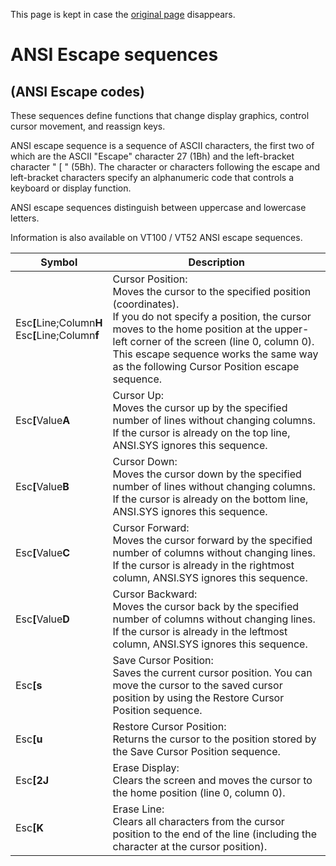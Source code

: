 This page is kept in case the [original page](http://ascii-table.com/ansi-escape-sequences.php) disappears.

# ANSI Escape sequences
## (ANSI Escape codes)

These sequences define functions that change display graphics, control cursor movement, and reassign keys.

ANSI escape sequence is a sequence of ASCII characters, the first two of which are the ASCII "Escape" character 27 (1Bh) and the left-bracket character " [ " (5Bh). The character or characters following the escape and left-bracket characters specify an alphanumeric code that controls a keyboard or display function.

ANSI escape sequences distinguish between uppercase and lowercase letters.

Information is also available on VT100 / VT52 ANSI escape sequences. 

Symbol | Description 
------ | -----------
Esc<b>[</b>Line;Column<b>H</b><br/>Esc<b>[</b>Line;Column<b>f</b> | Cursor Position:<br/> Moves the cursor to the specified position (coordinates).<br/> If you do not specify a position, the cursor moves to the home position at the upper-left corner of the screen (line 0, column 0). This escape sequence works the same way as the following Cursor Position escape sequence.
Esc<b>[</b>Value<b>A</b> |	Cursor Up: <br/>Moves the cursor up by the specified number of lines without changing columns. If the cursor is already on the top line, ANSI.SYS ignores this sequence.
Esc<b>[</b>Value<b>B</b> |	Cursor Down: <br/>Moves the cursor down by the specified number of lines without changing columns. If the cursor is already on the bottom line, ANSI.SYS ignores this sequence.
Esc<b>[</b>Value<b>C</b> |	Cursor Forward:<br/>Moves the cursor forward by the specified number of columns without changing lines. If the cursor is already in the rightmost column, ANSI.SYS ignores this sequence.
Esc<b>[</b>Value<b>D</b> |	Cursor Backward:<br/>Moves the cursor back by the specified number of columns without changing lines. If the cursor is already in the leftmost column, ANSI.SYS ignores this sequence.
Esc<b>[s</b> |	Save Cursor Position:<br/>Saves the current cursor position. You can move the cursor to the saved cursor position by using the Restore Cursor Position sequence.
Esc<b>[u</b> |	Restore Cursor Position:<br/>Returns the cursor to the position stored by the Save Cursor Position sequence.
Esc<b>[2J</b> |	Erase Display:<br/>Clears the screen and moves the cursor to the home position (line 0, column 0).
Esc<b>[K</b> |	Erase Line:<br/>Clears all characters from the cursor position to the end of the line (including the character at the cursor position). 
